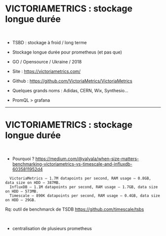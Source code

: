 

# VICTORIAMETRICS : stockage longue durée



<br>


* TSBD : stockage à froid / long terme

* Stockage longue durée pour prometheus (et pas que)

* GO / Opensource / Ukraine / 2018

* Site : https://victoriametrics.com/

* Github : https://github.com/VictoriaMetrics/VictoriaMetrics

* Quelques grands noms : Adidas, CERN, Wix, Synthesio...

* PromQL > grafana

------------------------------------------------------------------------------------------

# VICTORIAMETRICS : stockage longue durée


<br>


* Pourquoi ? 
https://medium.com/@valyala/when-size-matters-benchmarking-victoriametrics-vs-timescale-and-influxdb-6035811952d4

```
  VictoriaMetrics — 1.7M datapoints per second, RAM usage — 0.8GB, data size on HDD — 387MB.
  InfluxDB — 1.1M datapoints per second, RAM usage — 1.7GB, data size on HDD — 573MB.
  Timescale — 890K datapoints per second, RAM usage — 0.4GB, data size on HDD — 29GB.
```

Rq: outil de benchmarck de TSDB https://github.com/timescale/tsbs

<br>


* centralisation de plusieurs prometheus
